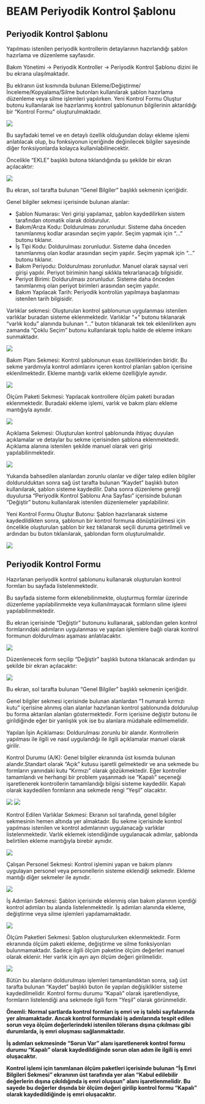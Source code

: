 # BEAM Periyodik Kontrol Şablonu

## **Periyodik Kontrol Şablonu**
Yapılması istenilen periyodik kontrollerin detaylarının hazırlandığı şablon hazırlama ve düzenleme sayfasıdır.

Bakım Yönetimi -\> Periyodik Kontroller -\> Periyodik Kontrol Şablonu dizini ile bu ekrana ulaşılmaktadır.

Bu eklranın üst kısmında bulunan Ekleme/Değiştirme/İnceleme/Kopyalama/Silme butonları kullanılarak şablon hazırlama düzenleme veya silme işlemleri yapılırken. Yeni Kontrol Formu Oluştur butonu kullanılarak ise hazırlanmış kontrol şablonunun bilgilerinin aktarıldığı bir “Kontrol Formu” oluşturulmaktadır.

![](https://docsbimser.blob.core.windows.net/imagecontainer/auto-upload78676f40-31d5-473c-a902-5abda9569d2c)

Bu sayfadaki temel ve en detaylı özellik olduğundan dolayı ekleme işlemi anlatılacak olup, bu fonksiyonun içeriğinde değinilecek bilgiler sayesinde diğer fonksiyonlarda kolayca kullanılabilinecektir.

Öncelikle “EKLE” başlıklı butona tıklandığında şu şekilde bir ekran açılacaktır:

![](https://docsbimser.blob.core.windows.net/imagecontainer/auto-upload91ef2eaa-6623-4616-880d-c0fa553974c3)

Bu ekran, sol tarafta bulunan “Genel Bilgiler” başlıklı sekmenin içeriğidir.

Genel bilgiler sekmesi içerisinde bulunan alanlar:

-   Şablon Numarası: Veri girişi yapılamaz, şablon kaydedilirken sistem tarafından otomatik olarak doldurulur.
-   Bakım/Arıza Kodu: Doldurulması zorunludur. Sisteme daha önceden tanımlanmış kodlar arasından seçim yapılır. Seçim yapmak için “...” butonu tıklanır.
-   İş Tipi Kodu: Doldurulması zorunludur. Sisteme daha önceden tanımlanmış olan kodlar arasından seçim yapılır. Seçim yapmak için “...” butonu tıklanır.
-   Bakım Periyodu: Doldurulması zorunludur. Manuel olarak sayısal veri girişi yapılır. Periyot biriminin hangi sıklıkla tekrarlanacağı bilgisidir.
-   Periyot Birimi: Doldurulması zorunludur. Sisteme daha önceden tanımlanmış olan periyot birimleri arasından seçim yapılır.
-   Bakım Yapılacak Tarih: Periyodik kontrolün yapılmaya başlanması istenilen tarih bilgisidir.

Varlıklar sekmesi: Oluşturulan kontrol şablonunun uygulanması istenilen varlıklar buradan sisteme eklenmektedir. Varlıklar “+” butonu tıklanarak “varlık kodu” alanında bulunan “...” buton tıklanarak tek tek eklenilirken aynı zamanda “Çoklu Seçim” butonu kullanılarak toplu halde de ekleme imkanı sunmaktadır.

![](https://docsbimser.blob.core.windows.net/imagecontainer/auto-upload53b2e0bd-7372-414d-a756-4bf2038f1094)

Bakım Planı Sekmesi: Kontrol şablonunun esas özelliklerinden biridir. Bu sekme yardımıyla kontrol adımlarını içeren kontrol planları şablon içerisine eklenilmektedir. Ekleme mantığı varlık ekleme özelliğiyle aynıdır.

![](https://docsbimser.blob.core.windows.net/imagecontainer/auto-uploadacc52229-9aaf-471c-b0c1-80adbb984254)

Ölçüm Paketi Sekmesi: Yapılacak kontrollere ölçüm paketi buradan eklenmektedir. Buradaki ekleme işlemi, varlık ve bakım planı ekleme mantığıyla aynıdır.

![](https://docsbimser.blob.core.windows.net/imagecontainer/auto-upload24527542-1fa6-466b-b282-3486cafdfa82)

Açıklama Sekmesi: Oluşturulan kontrol şablonunda ihtiyaç duyulan açıklamalar ve detaylar bu sekme içerisinden şablona eklenmektedir. Açıklama alanına istenilen şekilde manuel olarak veri girişi yapılabilinmektedir.

![](https://docsbimser.blob.core.windows.net/imagecontainer/auto-upload56c8173e-364d-4d6a-a731-e5be073723c8)

Yukarıda bahsedilen alanlardan zorunlu olanlar ve diğer talep edilen bilgiler doldurulduktan sonra sağ üst tarafta bulunan “Kaydet” başlıklı buton kullanılarak, şablon sisteme kaydedilir. Daha sonra düzenleme gereği duyulursa “Periyodik Kontrol Şablonu Ana Sayfası” içerisinde bulunan “Değiştir” butonu kullanılarak istenilen düzenlemeler yapılabilinir.

Yeni Kontrol Formu Oluştur Butonu: Şablon hazırlanarak sisteme kaydedildikten sonra, şablonun bir kontrol formuna dönüştürülmesi için öncelikle oluşturulan şablon bir kez tıklanarak seçili duruma getirilmeli ve ardından bu buton tıklanılarak, şablondan form oluşturulmalıdır.

![](https://docsbimser.blob.core.windows.net/imagecontainer/auto-uploade8c89b3e-e45a-4350-bd63-9d90c20d2c23)

## **Periyodik Kontrol Formu**

Hazırlanan periyodik kontrol şablonunu kullanarak oluşturulan kontrol formları bu sayfada listelenmektedir.

Bu sayfada sisteme form eklenebilinmekte, oluşturmuş formlar üzerinde düzenleme yapılabilinmekte veya kullanılmayacak formların silme işlemi yapılabilinmektedir.

Bu ekran içerisinde “Değiştir” butonunu kullanarak, şablondan gelen kontrol formlarındaki adımların uygulanması ve yapılan işlemlere bağlı olarak kontrol formunun doldurulması aşaması anlatılacaktır.

![](https://docsbimser.blob.core.windows.net/imagecontainer/auto-upload9322ee42-6bd7-40e1-aff8-11b05b534f61)

Düzenlenecek form seçilip “Değiştir” başlıklı butona tıklanacak ardından şu şekilde bir ekran açılacaktır:

![](https://docsbimser.blob.core.windows.net/imagecontainer/auto-upload9b168477-021f-41e7-a4f5-a0722974e3ac)

Bu ekran, sol tarafta bulunan “Genel Bilgiler” başlıklı sekmenin içeriğidir.

Genel bilgiler sekmesi içerisinde bulunan alanlardan “1 numaralı kırmızı kutu” içerisine alınmış olan alanlar hazırlanan kontrol şablonunda doldurulup bu forma aktarılan alanları göstermektedir. Form içerisine değiştir butonu ile girildiğinde eğer bir yanlışlık yok ise bu alanlara müdahale edilmemelidir.

Yapılan İşin Açıklaması: Doldurulması zorunlu bir alandır. Kontrollerin yapılması ile ilgili ve nasıl uygulandığı ile ilgili açıklamalar manuel olarak girilir.

Kontrol Durumu (A/K): Genel bilgiler ekranında üst kısımda bulunan alandır.Standart olarak “Açık” kutusu işaretli gelmektedir ve ana sekmede bu formların yanındaki kutu “Kırmızı” olarak gözükmektedir. Eğer kontroller tamamlandı ve herhangi bir problem yaşanmadı ise “Kapalı” seçeneği işaretlenerek kontrollerin tamamlandığı bilgisi sisteme kaydedilir. Kapalı olarak kaydedilen formların ana sekmede rengi “Yeşil” olacaktır.

![](https://docsbimser.blob.core.windows.net/imagecontainer/auto-upload070b95f6-6e39-4a82-a5a6-e6554ba03f1b) ![](https://docsbimser.blob.core.windows.net/imagecontainer/auto-uploadb058547b-f382-4e5f-9b17-b9621d57fc29)

Kontrol Edilen Varlıklar Sekmesi: Ekranın sol tarafında, genel bilgiler sekmesinin hemen altında yer almaktadır. Bu sekme içerisinde kontrol yapılması istenilen ve kontrol adımlarının uygulanacağı varlıklar listelenmektedir. Varlık eklemek istendiğinde uygulanacak adımlar, şablonda belirtilen ekleme mantığıyla birebir aynıdır.

![](https://docsbimser.blob.core.windows.net/imagecontainer/auto-upload484a088b-d450-4647-8253-039e664492a8)

Çalışan Personel Sekmesi: Kontrol işlemini yapan ve bakım planını uygulayan personel veya personellerin sisteme eklendiği sekmedir. Ekleme mantığı diğer sekmeler ile aynıdır.

![](https://docsbimser.blob.core.windows.net/imagecontainer/auto-upload4aa5152a-87aa-45a9-a113-4d9ab8ec3c56)

İş Adımları Sekmesi: Şablon içerisinde eklenmiş olan bakım planının içerdiği kontrol adımları bu alanda listelenmektedir. İş adımları alanında ekleme, değiştirme veya silme işlemleri yapılamamaktadır.

![](https://docsbimser.blob.core.windows.net/imagecontainer/auto-upload271e301d-59e4-4c88-a861-928e45e7c359)

Ölçüm Paketleri Sekmesi: Şablon oluşturulurken eklenmektedir. Form ekranında ölçüm paketi ekleme, değiştirme ve silme fonksiyonları bulunmamaktadır. Sadece ilgili ölçüm paketine ölçüm değerleri manuel olarak eklenir. Her varlık için ayrı ayrı ölçüm değeri girilmelidir.

![](https://docsbimser.blob.core.windows.net/imagecontainer/auto-uploadc351d33d-59ed-4cde-89aa-7216c3816594)

Bütün bu alanların doldurulması işlemleri tamamlandıktan sonra, sağ üst tarafta bulunan “Kaydet” başlıklı buton ile yapılan değişiklikler sisteme kaydedilmelidir. Kontrol formu durumu “Kapalı” olarak işaretlendiyse, formların listelendiği ana sekmede ilgili form “Yeşil” olarak görünmelidir.

**Önemli: Normal şartlarda kontrol formları iş emri ve iş talebi sayfalarında yer almamaktadır. Ancak kontrol formundaki iş adımlarında tespit edilen sorun veya ölçüm değerlerindeki istenilen tölerans dışına çıkılması gibi durumlarda, iş emri oluşması sağlanmaktadır.**

**İş adımları sekmesinde “Sorun Var” alanı işaretlenerek kontrol formu durumu “Kapalı” olarak kaydedildiğinde sorun olan adım ile ilgili iş emri oluşacaktır.**

**Kontrol işlemi için tanımlanan ölçüm paketleri içerisinde bulunan “İş Emri Bilgileri Sekmesi” ekranının üst tarafında yer alan “Kabul edilebilir değerlerin dışına çıkıldığında iş emri oluşsun” alanı işaretlenmelidir. Bu sayede bu değerler dışında bir ölçüm değeri girilip kontrol formu “Kapalı” olarak kaydedildiğinde iş emri oluşacaktır.**
